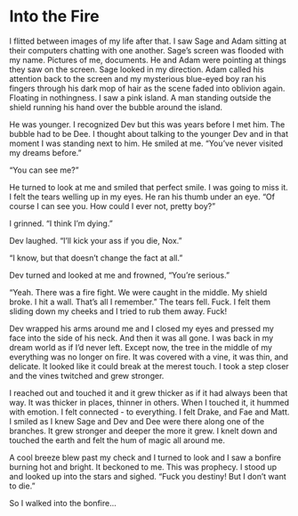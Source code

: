 # Into the Fire

I flitted between images of my life after that. I saw Sage and Adam sitting at their computers chatting with one another. Sage’s screen was flooded with my name. Pictures of me, documents. He and Adam were pointing at things they saw on the screen. Sage looked in my direction. Adam called his attention back to the screen and my mysterious blue-eyed boy ran his fingers through his dark mop of hair as the scene faded into oblivion again. Floating in nothingness. I saw a pink island. A man standing outside the shield running his hand over the bubble around the island.

He was younger. I recognized Dev but this was years before I met him. The bubble had to be Dee. I thought about talking to the younger Dev and in that moment I was standing next to him. He smiled at me. “You’ve never visited my dreams before.”

“You can see me?”

He turned to look at me and smiled that perfect smile. I was going to miss it. I felt the tears welling up in my eyes. He ran his thumb under an eye. “Of course I can see you. How could I ever not, pretty boy?”

I grinned. “I think I’m dying.”

Dev laughed. “I’ll kick your ass if you die, Nox.”

“I know, but that doesn’t change the fact at all.”

Dev turned and looked at me and frowned, “You’re serious.”

“Yeah. There was a fire fight. We were caught in the middle. My shield broke. I hit a wall. That’s all I remember.” The tears fell. Fuck. I felt them sliding down my cheeks and I tried to rub them away. Fuck!

Dev wrapped his arms around me and I closed my eyes and pressed my face into the side of his neck. And then it was all gone. I was back in my dream world as if I’d never left. Except now, the tree in the middle of my everything was no longer on fire. It was covered with a vine, it was thin, and delicate. It looked like it could break at the merest touch. I took a step closer and the vines twitched and grew stronger.

I reached out and touched it and it grew thicker as if it had always been that way. It was thicker in places, thinner in others. When I touched it, it hummed with emotion. I felt connected - to everything. I felt Drake, and Fae and Matt. I smiled as I knew Sage and Dev and Dee were there along one of the branches. It grew stronger and deeper the more it grew. I knelt down and touched the earth and felt the hum of magic all around me.

A cool breeze blew past my check and I turned to look and I saw a bonfire burning hot and bright. It beckoned to me. This was prophecy. I stood up and looked up into the stars and sighed. “Fuck you destiny! But I don’t want to die.”

So I walked into the bonfire…